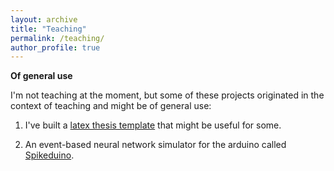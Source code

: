 ```yaml
---
layout: archive
title: "Teaching"
permalink: /teaching/
author_profile: true
---
```


**Of general use**

I'm not teaching at the moment, but some of these projects originated in the context of teaching and might be of general use:

1. I've built a [latex thesis template](https://github.com/mschottdorf/Thesis-template) that might be useful for some.

2. An event-based neural network simulator for the arduino called [Spikeduino](https://github.com/mschottdorf/Spikeduino).



